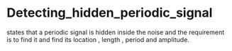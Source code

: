 # Detecting_hidden_periodic_signal
states that a periodic signal is hidden inside the noise and the requirement is to find it and find its location , length , period and amplitude.
